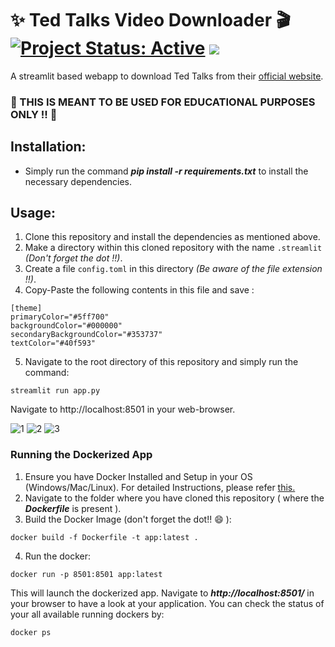 # ✨ Ted Talks Video Downloader 🎬 [![Project Status: Active](https://www.repostatus.org/badges/latest/active.svg)](https://www.repostatus.org/#active) [![](https://img.shields.io/badge/Prateek-Ralhan-brightgreen.svg?colorB=ff0000)](https://prateekralhan.github.io/)

A streamlit based webapp to download Ted Talks from their [official website](https://www.ted.com/).

### 🔴 THIS IS MEANT TO BE USED FOR EDUCATIONAL PURPOSES ONLY !! 🔴

## Installation:
* Simply run the command ***pip install -r requirements.txt*** to install the necessary dependencies.

## Usage:
1. Clone this repository and install the dependencies as mentioned above.
2. Make a directory within this cloned repository with the name `.streamlit` *(Don't forget the dot !!)*.
3. Create a file `config.toml` in this directory *(Be aware of the file extension !!)*.
4. Copy-Paste the following contents in this file and save :
```
[theme]
primaryColor="#5ff700"
backgroundColor="#000000"
secondaryBackgroundColor="#353737"
textColor="#40f593"
```

5. Navigate to the root directory of this repository and simply run the command: 
```
streamlit run app.py
```
Navigate to http://localhost:8501 in your web-browser.

![1](https://user-images.githubusercontent.com/29462447/160292672-12ca7d93-4fe6-4146-83ee-208a5789c238.png)
![2](https://user-images.githubusercontent.com/29462447/160292666-4972e646-1e86-4202-878d-e72cf15e3fd0.png)
![3](https://user-images.githubusercontent.com/29462447/160292670-e386d703-b27a-4775-ad9e-465992a70568.png)


### Running the Dockerized App
1. Ensure you have Docker Installed and Setup in your OS (Windows/Mac/Linux). For detailed Instructions, please refer [this.](https://docs.docker.com/engine/install/)
2. Navigate to the folder where you have cloned this repository ( where the ***Dockerfile*** is present ).
3. Build the Docker Image (don't forget the dot!! :smile: ): 
```
docker build -f Dockerfile -t app:latest .
```
4. Run the docker:
```
docker run -p 8501:8501 app:latest
```

This will launch the dockerized app. Navigate to ***http://localhost:8501/*** in your browser to have a look at your application. You can check the status of your all available running dockers by:
```
docker ps
```
